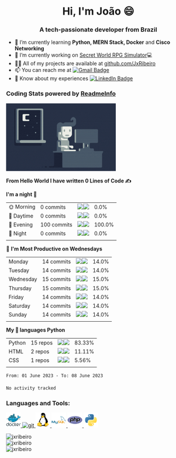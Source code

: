 
<!--
**JxRibeiro/JxRibeiro** is a ✨ _special_ ✨ repository because its `README.md` (this file) appears on your GitHub profile.

Here are some ideas to get you started:

- 🔭 I’m currently working on ...
- 🌱 I’m currently learning ...
- 👯 I’m looking to collaborate on ...
- 🤔 I’m looking for help with ...
- 💬 Ask me about ...
- 📫 How to reach me: ...
- 😄 Pronouns: ...
- ⚡ Fun fact: ...
-->

<h1 align="center">Hi, I'm João 😄</h1>
<h3 align="center">A tech-passionate developer from Brazil</h3>

- 🌱 I’m currently learning **Python, MERN Stack, Docker** and **Cisco Networking**
- 🔭 I’m currently working on [Secret World RPG Simulator](https://github.com/JxRibeiro/Secret-World-RPG)💻
- 👨‍💻 All of my projects are available at [github.com/JxRibeiro](github.com/JxRibeiro)
- 📫 You can reach me at [![Gmail Badge](https://img.shields.io/badge/-joaomarcio.ribeiro@gmail.com-c14438?style=flat&logo=Gmail&logoColor=white&link=mailto:joaomarcio.ribeiro@gmail.com)](mailto:joaomarcio.ribeiro@gmail.com) 
- 📄 Know about my experiences [![LinkedIn Badge](https://img.shields.io/badge/LinkedIn-0077B5?style=for-the-badge&logo=linkedin&logoColor=white&link=https://www.linkedin.com/in/joao-m-ribeiro/)](https://www.linkedin.com/in/joao-m-ribeiro/)

### Coding Stats powered by [ReadmeInfo](https://github.com/th3c0d3br34ker/github-readme-info)
![Coding Gif](https://raw.githubusercontent.com/AVS1508/AVS1508/master/assets/Night-Coding.gif)
<!--START_SECTION:readme-info-->
<!--START_SECTION_LINES_OF_CODE:readme-info-->
**From Hello World I have written 0 Lines of Code ✍️**


<!--END_SECTION_LINES_OF_CODE:readme-info-->

<!--START_SECTION_DAILY_COMMIT:readme-info-->
**I'm a night 🦉** 

| | | | |
| --- | --- | --- | --- |
|🌞 Morning                |0 commits           |![](https://via.placeholder.com/0x22/000000/000000?text=+)![](https://via.placeholder.com/400x22/b8b8b8/b8b8b8?=text=+)|0.0%|
|🌆 Daytime                |0 commits           |![](https://via.placeholder.com/0x22/000000/000000?text=+)![](https://via.placeholder.com/400x22/b8b8b8/b8b8b8?=text=+)|0.0%|
|🌃 Evening                |100 commits         |![](https://via.placeholder.com/400x22/000000/000000?text=+)![](https://via.placeholder.com/0x22/b8b8b8/b8b8b8?=text=+)|100.0%|
|🌙 Night                  |0 commits           |![](https://via.placeholder.com/0x22/000000/000000?text=+)![](https://via.placeholder.com/400x22/b8b8b8/b8b8b8?=text=+)|0.0%|
| | | | |

<!--END_SECTION_DAILY_COMMIT:readme-info-->

<!--START_SECTION_WEEKLY_COMMIT:readme-info-->
📅 **I'm Most Productive on Wednesdays** 

| | | | |
| --- | --- | --- | --- |
|Monday                   |14 commits          |![](https://via.placeholder.com/56x22/000000/000000?text=+)![](https://via.placeholder.com/344x22/b8b8b8/b8b8b8?=text=+)|14.0%|
|Tuesday                  |14 commits          |![](https://via.placeholder.com/56x22/000000/000000?text=+)![](https://via.placeholder.com/344x22/b8b8b8/b8b8b8?=text=+)|14.0%|
|Wednesday                |15 commits          |![](https://via.placeholder.com/60x22/000000/000000?text=+)![](https://via.placeholder.com/340x22/b8b8b8/b8b8b8?=text=+)|15.0%|
|Thursday                 |15 commits          |![](https://via.placeholder.com/60x22/000000/000000?text=+)![](https://via.placeholder.com/340x22/b8b8b8/b8b8b8?=text=+)|15.0%|
|Friday                   |14 commits          |![](https://via.placeholder.com/56x22/000000/000000?text=+)![](https://via.placeholder.com/344x22/b8b8b8/b8b8b8?=text=+)|14.0%|
|Saturday                 |14 commits          |![](https://via.placeholder.com/56x22/000000/000000?text=+)![](https://via.placeholder.com/344x22/b8b8b8/b8b8b8?=text=+)|14.0%|
|Sunday                   |14 commits          |![](https://via.placeholder.com/56x22/000000/000000?text=+)![](https://via.placeholder.com/344x22/b8b8b8/b8b8b8?=text=+)|14.0%|
| | | | |

<!--END_SECTION_WEEKLY_COMMIT:readme-info-->

<!--START_SECTION_LANGUAGE:readme-info-->
**My 💖 languages Python** 

| | | | |
| --- | --- | --- | --- |
|Python                   |15 repos|            ![](https://via.placeholder.com/332x22/000000/000000?text=+)![](https://via.placeholder.com/68x22/b8b8b8/b8b8b8?=text=+)|83.33%|
|HTML                     |2 repos|             ![](https://via.placeholder.com/44x22/000000/000000?text=+)![](https://via.placeholder.com/356x22/b8b8b8/b8b8b8?=text=+)|11.11%|
|CSS                      |1 repos|             ![](https://via.placeholder.com/24x22/000000/000000?text=+)![](https://via.placeholder.com/376x22/b8b8b8/b8b8b8?=text=+)|5.56%|
| | | | |

<!--END_SECTION_LANGUAGE:readme-info-->
<!--END_SECTION:readme-info-->

<!--START_SECTION:waka-->

```txt
From: 01 June 2023 - To: 08 June 2023

No activity tracked
```

<!--END_SECTION:waka-->

<h3 align="left">Languages and Tools:</h3>

<p align="left"> <a href="https://www.docker.com/" target="_blank"> <img src="https://raw.githubusercontent.com/devicons/devicon/master/icons/docker/docker-original-wordmark.svg" alt="docker" width="40" height="40"/> </a> <a href="https://git-scm.com/" target="_blank"> <img src="https://www.vectorlogo.zone/logos/git-scm/git-scm-icon.svg" alt="git" width="40" height="40"/> </a> <a href="https://www.linux.org/" target="_blank"> <img src="https://raw.githubusercontent.com/devicons/devicon/master/icons/linux/linux-original.svg" alt="linux" width="40" height="40"/> </a> <a href="https://www.mysql.com/" target="_blank"> <img src="https://raw.githubusercontent.com/devicons/devicon/master/icons/mysql/mysql-original-wordmark.svg" alt="mysql" width="40" height="40"/> </a> <a href="https://www.php.net" target="_blank"> <img src="https://raw.githubusercontent.com/devicons/devicon/master/icons/php/php-original.svg" alt="php" width="40" height="40"/> </a> <a href="https://www.python.org" target="_blank"> <img src="https://raw.githubusercontent.com/devicons/devicon/master/icons/python/python-original.svg" alt="python" width="40" height="40"/> </a> </p>

<img src="https://github-readme-stats.vercel.app/api/top-langs?username=jxribeiro&theme=react&show_icons=true&locale=en&layout=default" alt="jxribeiro" />
<br>
<img src="https://github-readme-streak-stats.herokuapp.com/?user=jxribeiro&theme=react" alt="jxribeiro" />
<br>
<img src="https://github-readme-stats.vercel.app/api?username=jxribeiro&theme=react&show_icons=true&locale=en" alt="jxribeiro" />

